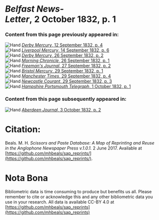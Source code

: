 # *Belfast News-Letter*, 2 October 1832, p. 1  
  
### Content from this page previously appeared in:  
![Hand](http://scissorsandpaste.net/wp-content/uploads/2017/06/smallhandpointer.png) [*Derby Mercury*, 12 September 1832, p. 4](https://mhbeals.github.io/sap_html/Derby-Mercury/Derby-Mercury-12-September-1832-p-4)  
![Hand](http://scissorsandpaste.net/wp-content/uploads/2017/06/smallhandpointer.png) [*Liverpool Mercury*, 14 September 1832, p. 6](https://mhbeals.github.io/sap_html/Liverpool-Mercury/Liverpool-Mercury-14-September-1832-p-6)  
![Hand](http://scissorsandpaste.net/wp-content/uploads/2017/06/smallhandpointer.png) [*Derby Mercury*, 26 September 1832, p. 2](https://mhbeals.github.io/sap_html/Derby-Mercury/Derby-Mercury-26-September-1832-p-2)  
![Hand](http://scissorsandpaste.net/wp-content/uploads/2017/06/smallhandpointer.png) [*Morning Chronicle*, 26 September 1832, p. 1](https://mhbeals.github.io/sap_html/Morning-Chronicle/Morning-Chronicle-26-September-1832-p-1)  
![Hand](http://scissorsandpaste.net/wp-content/uploads/2017/06/smallhandpointer.png) [*Freeman's Journal*, 27 September 1832, p. 2](https://mhbeals.github.io/sap_html/Freeman's-Journal/Freeman's-Journal-27-September-1832-p-2)  
![Hand](http://scissorsandpaste.net/wp-content/uploads/2017/06/smallhandpointer.png) [*Bristol Mercury*, 29 September 1832, p. 1](https://mhbeals.github.io/sap_html/Bristol-Mercury/Bristol-Mercury-29-September-1832-p-1)  
![Hand](http://scissorsandpaste.net/wp-content/uploads/2017/06/smallhandpointer.png) [*Manchester Times*, 29 September 1832, p. 4](https://mhbeals.github.io/sap_html/Manchester-Times/Manchester-Times-29-September-1832-p-4)  
![Hand](http://scissorsandpaste.net/wp-content/uploads/2017/06/smallhandpointer.png) [*Newcastle Courant*, 29 September 1832, p. 3](https://mhbeals.github.io/sap_html/Newcastle-Courant/Newcastle-Courant-29-September-1832-p-3)  
![Hand](http://scissorsandpaste.net/wp-content/uploads/2017/06/smallhandpointer.png) [*Hampshire Portsmouth Telegraph*, 1 October 1832, p. 1](https://mhbeals.github.io/sap_html/Hampshire-Portsmouth-Telegraph/Hampshire-Portsmouth-Telegraph-1-October-1832-p-1)  
  
### Content from this page subsequently appeared in:  
![Hand](http://scissorsandpaste.net/wp-content/uploads/2017/06/smallhandpointer.png) [*Aberdeen Journal*, 3 October 1832, p. 2](https://mhbeals.github.io/sap_html/Aberdeen-Journal/Aberdeen-Journal-3-October-1832-p-2)  


# Citation: 

Beals. M. H. *Scissors and Paste Database: A Map of Reprinting and Reuse in the Anglophone Newspaper Press v.1.0.1.* 2 June 2017. Available at [https://github.com/mhbeals/sap_reprints/](https://github.com/mhbeals/sap_reprints/). 

# Nota Bona

Bibliometric data is time consuming to produce but benefits us all. Please remember to cite or acknowledge this and any other bibliometric data you use in your research. All data is available CC-BY 4.0 at [https://github.com/mhbeals/sap_reprints](https://github.com/mhbeals/sap_reprints)